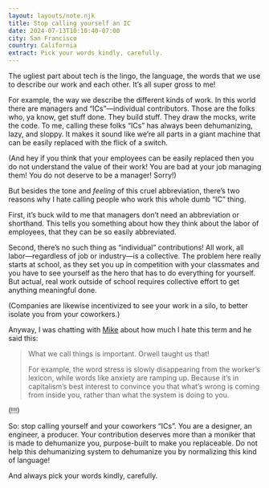 ```yaml
---
layout: layouts/note.njk
title: Stop calling yourself an IC
date: 2024-07-13T10:10:40-07:00
city: San Francisco
country: California
extract: Pick your words kindly, carefully.
---
```


The ugliest part about tech is the lingo, the language, the words that we use to describe our work and each other. It’s all super gross to me! 

For example, the way we describe the different kinds of work. In this world there are managers and “ICs”—individual contributors. Those are the folks who, ya know, get stuff done. They build stuff. They draw the mocks, write the code. To me, calling these folks “ICs” has always been dehumanizing, lazy, and sloppy. It makes it sound like we’re all parts in a giant machine that can be easily replaced with the flick of a switch. 

(And hey if you think that your employees can be easily replaced then you do not understand the value of their work! You are bad at your job managing them! You do not deserve to be a manager! Sorry!)

But besides the tone and _feeling_ of this cruel abbreviation, there’s two reasons why I hate calling people who work this whole dumb “IC” thing.  

First, it’s buck wild to me that managers don’t need an abbreviation or shorthand. This tells you something about how they think about the labor of employees, that they can be so easily abbreviated. 

Second, there’s no such thing as “individual” contributions! All work, all labor—regardless of job or industry—is a collective. The problem here really starts at school, as they set you up in competition with your classmates and you have to see yourself as the hero that has to do everything for yourself. But actual, real work outside of school requires collective effort to get anything meaningful done.

(Companies are likewise incentivized to see your work in a silo, to better isolate you from your coworkers.) 

Anyway, I was chatting with [Mike](https://www.mikemonteiro.com/) about how much I hate this term and he said this: 

> What we call things is important. Orwell taught us that!
> 
> For example, the word stress is slowly disappearing from the worker’s lexicon, while words like anxiety are ramping up. Because it’s in capitalism’s best interest to convince you that what’s wrong is coming from inside you, rather than what the system is doing to you.

(!!!)

So: stop calling yourself and your coworkers “ICs”. You are a designer, an engineer, a producer. Your contribution deserves more than a moniker that is made to dehumanize you, purpose-built to make you replaceable. Do not help this dehumanizing system to dehumanize you by normalizing this kind of language! 

And always pick your words kindly, carefully.
